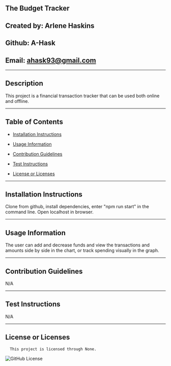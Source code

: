 ## The Budget Tracker

  ## Created by: Arlene Haskins

  ## Github: A-Hask

  ## Email: ahask93@gmail.com
  ________________________________________
  
  ## Description
  
  This project is a financial transaction tracker that can be used both online and offline.
  
  ________________________________________
  
  ## Table of Contents
  
  * [Installation Instructions](#installation-instructions)

  * [Usage Information](#usage-information)

  * [Contribution Guidelines](#contribution-guidelines)

  * [Test Instructions](#test-instructions)

  * [License or Licenses](#license-or-licenses)

  ________________________________________

  ## Installation Instructions

  Clone from github, install dependencies, enter "npm run start" in the command line. Open localhost in browser.

  ________________________________________

  ## Usage Information

  The user can add and decrease funds and view the transactions and amounts side by side in the chart, or track spending visually in the graph.

  ________________________________________

  ## Contribution Guidelines

  N/A

  ________________________________________

  ## Test Instructions

  N/A

  ________________________________________
  ## License or Licenses

  
      This project is licensed through None.
      

   ![GitHub License](https://img.shields.io/badge/license-None-blue.svg)

  

